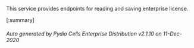 






This service provides endpoints for reading and saving enterprise license.

[:summary]

###### Auto generated by Pydio Cells Enterprise Distribution v2.1.10 on 11-Dec-2020
